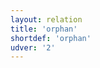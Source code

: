 ```yaml
---
layout: relation
title: 'orphan'
shortdef: 'orphan'
udver: '2'
---
```

<!-- Interlanguage links updated Út zář 29 20:43:26 CEST 2020 -->
